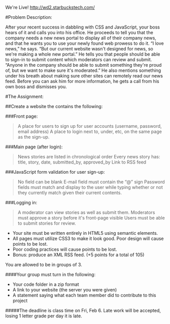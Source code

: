 We're Live! http://wd2.starbuckstech.com/

#Problem Description:

After your recent success in dabbling with CSS and JavaScript, your boss hears of it and calls you into his office.  He proceeds to tell you that the company needs a new news portal to display all of their company news, and that he wants you to use your newly found web prowess to do it.  “I love news,” he says. “But our current website wasn't designed for news, so we're making a whole new portal.”  He tells you that people should be able to sign-in to submit content which moderators can review and submit.  “Anyone in the company should be able to submit something they're proud of, but we want to make sure it's moderated.”  He also mentions something under his breath about making sure other sites can remotely read our news feed.  Before you can ask him for more information, he gets a call from his own boss and dismisses you.

 

#The Assignment:

##Create a website the contains the following:

###Front page:
> A place for users to sign up for user accounts (username, password, email address)
> A place to login next to, under, etc, on the same page as the sign-up.

###Main page (after login):
> News stories are listed in chronological order
> Every news story has: title, story, date, submitted_by, approved_by
> Link to RSS feed

###JavaScript form validation for user sign-up:
> No field can be blank
> E-mail field must contain the “@” sign
> Password fields must match and display to the user while typing whether or not they currently match given their current contents.

###Logging in:
> A moderator can view stories as well as submit them.
> Moderators must approve a story before it's front-page visible
> Users must be able to submit stories for review.

* Your site must be written entirely in HTML5 using semantic elements.
* All pages must utilize CSS3 to make it look good.  Poor design will cause points to be lost.
* Poor coding practices will cause points to be lost.
* Bonus: produce an XML RSS feed. (+5 points for a total of 105)
 

You are allowed to be in groups of 3.

 

####Your group must turn in the following:

* Your code folder in a zip format
* A link to your website (the server you were given)
* A statement saying what each team member did to contribute to this project

#####The deadline is class time on Fri, Feb 6.  Late work will be accepted, losing 1 letter grade per day it is late.
